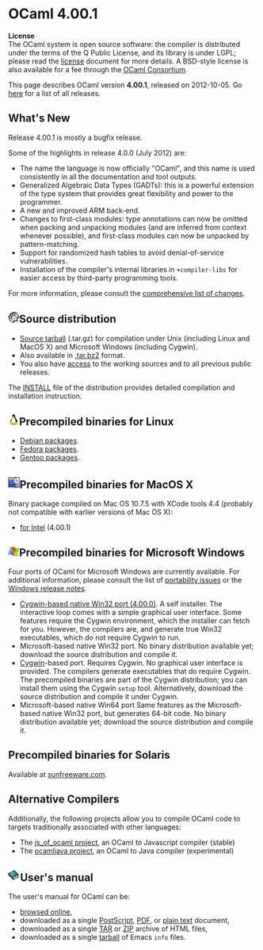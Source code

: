 <!-- ((! set title OCaml 4.00.1 !)) -->

# OCaml 4.00.1
**License**<br />
 The OCaml system is open source software: the compiler is distributed
under the terms of the Q Public License, and its library is under LGPL;
please read the [license](/docs/license.html) document for more details. A
BSD-style license is also available for a fee through the [OCaml
Consortium](/consortium/).

This page describes OCaml version **4.00.1**, released on
2012-10-05. Go [here](./) for a list of all releases.

## What's New
Release 4.00.1 is mostly a bugfix release.

Some of the highlights in release 4.0.0 (July 2012) are:

* The name the language is now officially "OCaml", and this name is
 used consistently in all the documentation and tool outputs.
* Generalized Algebraic Data Types (GADTs): this is a powerful
 extension of the type system that provides great flexibility and
 power to the programmer.
* A new and improved ARM back-end.
* Changes to first-class modules: type annotations can now be omitted
 when packing and unpacking modules (and are inferred from context
 whenever possible), and first-class modules can now be unpacked by
 pattern-matching.
* Support for randomized hash tables to avoid denial-of-service
 vulnerabilities.
* Installation of the compiler's internal libraries in
 `+compiler-libs` for easier access by third-party programming tools.

For more information, please consult the [comprehensive list of
changes](http://caml.inria.fr/pub/distrib/ocaml-4.00/notes/Changes).

## ![](../img/source.gif "")Source distribution
* [Source
 tarball](http://caml.inria.fr/pub/distrib/ocaml-4.00/ocaml-4.00.1.tar.gz)
 (.tar.gz) for compilation under Unix (including Linux and MacOS X)
 and Microsoft Windows (including Cygwin).
* Also available in
 [.tar.bz2](http://caml.inria.fr/pub/distrib/ocaml-4.00/ocaml-4.00.1.tar.bz2)
 format.
* You also have [access](index.html) to the working
 sources and to all previous public releases.

The [INSTALL](http://caml.inria.fr/pub/distrib/ocaml-4.00/notes/INSTALL)
file of the distribution provides detailed compilation and installation
instruction.

## ![](../img/linux.gif "")Precompiled binaries for Linux
* [Debian packages](http://packages.debian.org/ocaml).
* [Fedora
 packages](https://admin.fedoraproject.org/pkgdb/package/ocaml/).
* [Gentoo
 packages](http://packages.gentoo.org/packages/?category=dev-lang;name=ocaml).

## ![](../img/macos.gif "")Precompiled binaries for MacOS X
Binary package compiled on Mac OS 10.7.5 with XCode tools 4.4 (probably
not compatible with earlier versions of Mac OS X):

* [for
 Intel](http://caml.inria.fr/pub/distrib/ocaml-4.00/ocaml-4.00.1-intel.dmg)
 (4.00.1)

## ![](../img/windows.gif "")Precompiled binaries for Microsoft Windows
Four ports of OCaml for Microsoft Windows are currently available. For
additional information, please consult the list of [portability
issues](http://caml.inria.fr/ocaml/portability.en.html) or the [Windows
release
notes](http://caml.inria.fr/pub/distrib/ocaml-4.00/notes/README.win32).

* [Cygwin-based native Win32 port
 (4.00.0)](http://protz.github.com/ocaml-installer/). A self
 installer. The interactive loop comes with a simple graphical user
 interface. Some features require the Cygwin environment, which the
 installer can fetch for you. However, the compilers are, and
 generate true Win32 executables, which do not require Cygwin to run.
* Microsoft-based native Win32 port. No binary distribution available
 yet; download the source distribution and compile it.
* [Cygwin](http://cygwin.com/)-based port. Requires Cygwin. No
 graphical user interface is provided. The compilers generate
 executables that do require Cygwin. The precompiled binaries are
 part of the Cygwin distribution; you can install them using the
 Cygwin `setup` tool. Alternatively, download the source distribution
 and compile it under Cygwin.
* Microsoft-based native Win64 port Same features as the
 Microsoft-based native Win32 port, but generates 64-bit code. No
 binary distribution available yet; download the source distribution
 and compile it.

## Precompiled binaries for Solaris
Available at [sunfreeware.com](http://sunfreeware.com/).

## Alternative Compilers
Additionally, the following projects allow you to compile OCaml code to
targets traditionally associated with other languages:

* The [js_of_ocaml project](http://ocsigen.org/js_of_ocaml/), an
 OCaml to Javascript compiler (stable)
* The [ocamljava project](http://cafesterol.x9c.fr/), an OCaml to Java
 compiler (experimental)

## ![](../img/doc.gif "")User's manual
The user's manual for OCaml can be:

* [browsed
 online](http://caml.inria.fr/pub/docs/manual-ocaml-4.00/index.html),
* downloaded as a single
 [PostScript](http://caml.inria.fr/pub/distrib/ocaml-4.00/ocaml-4.00-refman.ps.gz),
 [PDF](http://caml.inria.fr/pub/distrib/ocaml-4.00/ocaml-4.00-refman.pdf),
 or [plain
 text](http://caml.inria.fr/pub/distrib/ocaml-4.00/ocaml-4.00-refman.txt)
 document,
* downloaded as a single
 [TAR](http://caml.inria.fr/pub/distrib/ocaml-4.00/ocaml-4.00-refman-html.tar.gz)
 or
 [ZIP](http://caml.inria.fr/pub/distrib/ocaml-4.00/ocaml-4.00-refman-html.zip)
 archive of HTML files,
* downloaded as a single
 [tarball](http://caml.inria.fr/pub/distrib/ocaml-4.00/ocaml-4.00-refman.info.tar.gz)
 of Emacs `info` files.

